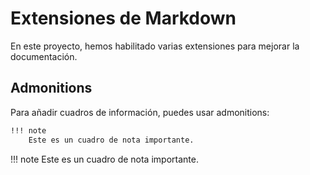 # Extensiones de Markdown

En este proyecto, hemos habilitado varias extensiones para mejorar la documentación.

## Admonitions

Para añadir cuadros de información, puedes usar admonitions:

```markdown
!!! note
    Este es un cuadro de nota importante.
```
!!! note
    Este es un cuadro de nota importante.
